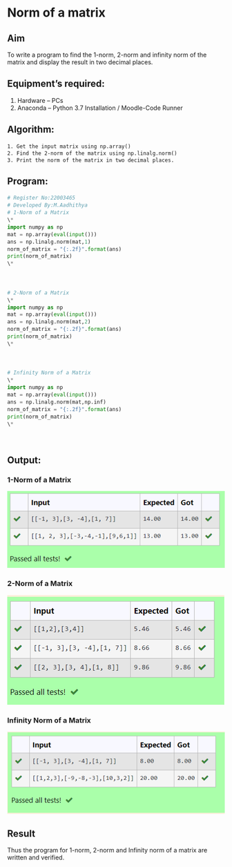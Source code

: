 # Norm of a matrix
## Aim
To write a program to find the 1-norm, 2-norm and infinity norm of the matrix and display the result in two decimal places.
## Equipment’s required:
1.	Hardware – PCs
2.	Anaconda – Python 3.7 Installation / Moodle-Code Runner
## Algorithm:
	1. Get the input matrix using np.array()   
    2. Find the 2-norm of the matrix using np.linalg.norm()
	3. Print the norm of the matrix in two decimal places.
## Program:
```Python
# Register No:22003465
# Developed By:M.Aadhithya
# 1-Norm of a Matrix
\*
import numpy as np 
mat = np.array(eval(input()))
ans = np.linalg.norm(mat,1)
norm_of_matrix = "{:.2f}".format(ans)
print(norm_of_matrix)
\*



# 2-Norm of a Matrix
\*
import numpy as np
mat = np.array(eval(input()))
ans = np.linalg.norm(mat,2)
norm_of_matrix = "{:.2f}".format(ans)
print(norm_of_matrix)
\*



# Infinity Norm of a Matrix
\*
import numpy as np
mat = np.array(eval(input()))
ans = np.linalg.norm(mat,np.inf)
norm_of_matrix = "{:.2f}".format(ans)
print(norm_of_matrix)
\*




```
## Output:
### 1-Norm of a Matrix
![output](n1.png)

### 2-Norm of a Matrix
![output](n2.png)

### Infinity Norm of a Matrix
![output](n3.png)
## Result
Thus the program for 1-norm, 2-norm and Infinity norm of a matrix are written and verified.
